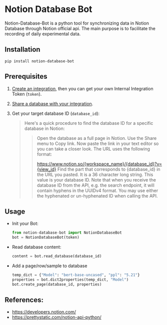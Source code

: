 # Notion Database Bot

Notion-Database-Bot is a python tool for synchronizing data in Notion Database through Notion official api. The main purpose is to facilitate the recording of daily experimental data.

## Installation

```
pip install notion-database-bot
```

## Prerequisites

1. [Create an integration](https://developers.notion.com/docs/getting-started#step-1-create-an-integration), then you can get your own Internal Integration Token (`token`).

2. [Share a database with your integration](https://developers.notion.com/docs/getting-started#step-2-share-a-database-with-your-integration).

3. Get your target database ID (`database_id`):
   > Here's a quick procedure to find the database ID for a specific database in Notion:
   >
   >> Open the database as a full page in Notion. Use the Share menu to Copy link. Now paste the link in your text editor so you can take a closer look. The URL uses the following format:
   >>
   >> https://www.notion.so/{workspace_name}/{database_id}?v={view_id}
   >> Find the part that corresponds to {database_id} in the URL you pasted. It is a 36 character long string. This value is your database ID.
   >> Note that when you receive the database ID from the API, e.g. the search endpoint, it will contain hyphens in the UUIDv4 format. You may use either the hyphenated or un-hyphenated ID when calling the API.

## Usage

- Init your Bot:
  ```python
  from notion-database-bot import NotionDatabaseBot
  bot = NotionDatabaseBot(token)
  ```

- Read database content:
  ```python
  content = bot.read_database(database_id)
  ```

- Add a page/row/sample to database
  ```python
  temp_dict = {"Model": "bert-base-uncased", "ppl": "5.21"}
  properties = bot.dict2properties(temp_dict, "Model")
  bot.create_page(database_id, properties)
  ```

## References:
- https://developers.notion.com/
- https://prettystatic.com/notion-api-python/
